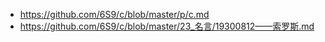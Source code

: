 - https://github.com/6S9/c/blob/master/p/c.md
- https://github.com/6S9/c/blob/master/23_名言/19300812——索罗斯.md
